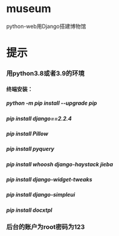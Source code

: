 # museum
python-web用Django搭建博物馆
# 提示
### 用python3.8或者3.9的环境
#### 终端安装：
##### python -m pip install --upgrade pip
##### pip install django==2.2.4
##### pip install Pillow
##### pip install pyquery
##### pip install whoosh django-haystack jieba
##### pip install django-widget-tweaks
##### pip install django-simpleui
##### pip install docxtpl
### 后台的账户为root密码为123
